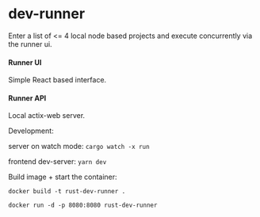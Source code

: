 # dev-runner 

Enter a list of <= 4 local node based projects and execute concurrently via the runner ui.

#### Runner UI 
Simple React based interface. 

#### Runner API
Local actix-web server.


Development: 

server on watch mode: ``cargo watch -x run``

frontend dev-server: ``yarn dev``

Build image + start the container: 
```shell
docker build -t rust-dev-runner .

docker run -d -p 8080:8080 rust-dev-runner
```